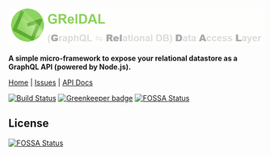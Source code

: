 <p align="center">
  <img src="https://raw.githubusercontent.com/gammaql/greldal/master/src/docs/assets/banner.png" width="600" />
</p>

**A simple micro-framework to expose your relational datastore as a GraphQL API (powered by Node.js).**

[Home](https://gammaql.github.io/greldal/) | [Issues](https://github.com/gammaql/greldal/issues) | [API Docs](https://gammaql.github.io/greldal/api)

[![Build Status](https://travis-ci.org/gammaql/greldal.svg?branch=master)](https://travis-ci.org/gammaql/greldal) [![Greenkeeper badge](https://badges.greenkeeper.io/gammaql/greldal.svg)](https://greenkeeper.io/)
[![FOSSA Status](https://app.fossa.io/api/projects/git%2Bgithub.com%2Fgammaql%2Fgreldal.svg?type=shield)](https://app.fossa.io/projects/git%2Bgithub.com%2Fgammaql%2Fgreldal?ref=badge_shield)

## License
[![FOSSA Status](https://app.fossa.io/api/projects/git%2Bgithub.com%2Fgammaql%2Fgreldal.svg?type=large)](https://app.fossa.io/projects/git%2Bgithub.com%2Fgammaql%2Fgreldal?ref=badge_large)
